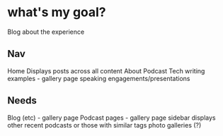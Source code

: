 # what's my goal?

Blog about the experience

## Nav
Home
  Displays posts across all content
About
Podcast
Tech writing examples - gallery page
speaking engagements/presentations

## Needs

Blog (etc) - gallery page
Podcast pages  - gallery page
sidebar displays other recent podcasts or those with similar tags
photo galleries (?)
